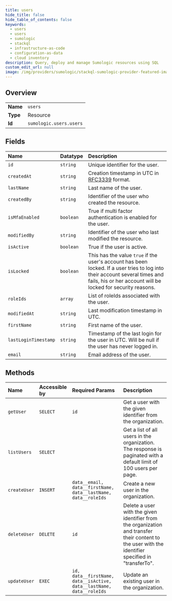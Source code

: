 ```yaml
---
title: users
hide_title: false
hide_table_of_contents: false
keywords:
  - users
  - users
  - sumologic    
  - stackql
  - infrastructure-as-code
  - configuration-as-data
  - cloud inventory
description: Query, deploy and manage Sumologic resources using SQL
custom_edit_url: null
image: /img/providers/sumologic/stackql-sumologic-provider-featured-image.png
---
```

  
    

## Overview
<table><tbody>
<tr><td><b>Name</b></td><td><code>users</code></td></tr>
<tr><td><b>Type</b></td><td>Resource</td></tr>
<tr><td><b>Id</b></td><td><code>sumologic.users.users</code></td></tr>
</tbody></table>

## Fields
| Name | Datatype | Description |
|:-----|:---------|:------------|
| `id` | `string` | Unique identifier for the user. |
| `createdAt` | `string` | Creation timestamp in UTC in [RFC3339](https://tools.ietf.org/html/rfc3339) format. |
| `lastName` | `string` | Last name of the user. |
| `createdBy` | `string` | Identifier of the user who created the resource. |
| `isMfaEnabled` | `boolean` | True if multi factor authentication is enabled for the user. |
| `modifiedBy` | `string` | Identifier of the user who last modified the resource. |
| `isActive` | `boolean` | True if the user is active. |
| `isLocked` | `boolean` | This has the value `true` if the user's account has been locked. If a user tries to log into their account several times and fails, his or her account will be locked for security reasons. |
| `roleIds` | `array` | List of roleIds associated with the user. |
| `modifiedAt` | `string` | Last modification timestamp in UTC. |
| `firstName` | `string` | First name of the user. |
| `lastLoginTimestamp` | `string` | Timestamp of the last login for the user in UTC. Will be null if the user has never logged in. |
| `email` | `string` | Email address of the user. |
## Methods
| Name | Accessible by | Required Params | Description |
|:-----|:--------------|:----------------|:------------|
| `getUser` | `SELECT` | `id` | Get a user with the given identifier from the organization. |
| `listUsers` | `SELECT` |  | Get a list of all users in the organization. The response is paginated with a default limit of 100 users per page. |
| `createUser` | `INSERT` | `data__email, data__firstName, data__lastName, data__roleIds` | Create a new user in the organization. |
| `deleteUser` | `DELETE` | `id` | Delete a user with the given identifier from the organization and transfer their content to the user with the identifier specified in "transferTo". |
| `updateUser` | `EXEC` | `id, data__firstName, data__isActive, data__lastName, data__roleIds` | Update an existing user in the organization. |
